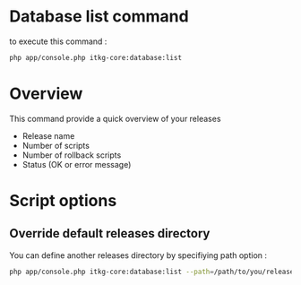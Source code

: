 Database list command
=======================

to execute this command :

```bash
php app/console.php itkg-core:database:list
```

# Overview

This command provide a quick overview of your releases
* Release name
* Number of scripts
* Number of rollback scripts
* Status (OK or error message)


# Script options

## Override default releases directory

You can define another releases directory by specifiying path option :

```bash
php app/console.php itkg-core:database:list --path=/path/to/you/releases/directory
```
